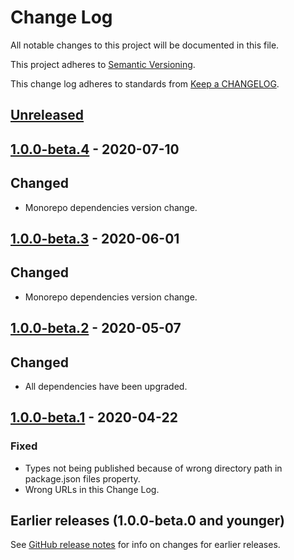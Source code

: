 # Change Log

All notable changes to this project will be documented in this file.

This project adheres to [Semantic Versioning](https://semver.org).

This change log adheres to standards from [Keep a CHANGELOG](https://keepachangelog.com).

## [Unreleased]

## [1.0.0-beta.4] - 2020-07-10

## Changed
- Monorepo dependencies version change.

## [1.0.0-beta.3] - 2020-06-01

## Changed
- Monorepo dependencies version change.

## [1.0.0-beta.2] - 2020-05-07

## Changed
- All dependencies have been upgraded.

## [1.0.0-beta.1] - 2020-04-22

### Fixed
- Types not being published because of wrong directory path in package.json files property.
- Wrong URLs in this Change Log.

## Earlier releases (1.0.0-beta.0 and younger)
See [GitHub release notes](https://github.com/codistica/codistica-js/releases?after=@codistica/node@1.0.0-beta.1)
for info on changes for earlier releases.

[Unreleased]: https://github.com/codistica/codistica-js/compare/@codistica/node@1.0.0-beta.4...HEAD
[1.0.0-beta.4]: https://github.com/codistica/codistica-js/compare/@codistica/node@1.0.0-beta.3...@codistica/node@1.0.0-beta.4
[1.0.0-beta.3]: https://github.com/codistica/codistica-js/compare/@codistica/node@1.0.0-beta.2...@codistica/node@1.0.0-beta.3
[1.0.0-beta.2]: https://github.com/codistica/codistica-js/compare/@codistica/node@1.0.0-beta.1...@codistica/node@1.0.0-beta.2
[1.0.0-beta.1]: https://github.com/codistica/codistica-js/compare/@codistica/node@1.0.0-beta.0...@codistica/node@1.0.0-beta.1
